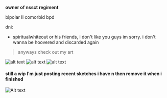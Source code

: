 **owner of nssct regiment**

bipolar II comorbid bpd

dni:
- spiritualwhiteout or his friends, i don't like you guys im sorry. i don't wanna be hoovered and discarded again

> anyways check out my art

![alt text](https://files.catbox.moe/p3im38.png)
![alt text](https://files.catbox.moe/d80ahu.jpg)
![alt text](https://files.catbox.moe/n75jco.png)
#### still a wip I'm just posting recent sketches i have n then remove it when i finished
![Alt text](https://files.catbox.moe/ztam00.jpg)
